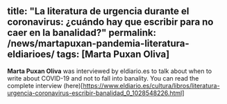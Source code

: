 title: "La literatura de urgencia durante el coronavirus: ¿cuándo hay que escribir para no caer en la banalidad?"
permalink: /news/martapuxan-pandemia-literatura-eldiarioes/
tags: [Marta Puxan Oliva]
---
**Marta Puxan Oliva** was interviewed by eldiario.es to talk about when to write about COVID-19 and not to fall into banality. 
You can read the complete interview (here)[https://www.eldiario.es/cultura/libros/literatura-urgencia-coronavirus-escribir-banalidad_0_1028548226.html] 
